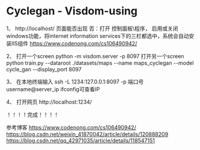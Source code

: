 # Cyclegan -    Visdom-using
1、
http://localhost/ 页面能否出现
否：打开 控制面板\程序， 启用或关闭windows功能，将internet information services下的三栏都选中，系统会自动安装IIS组件
https://www.codenong.com/cs106490942/

2、
打开一个screen  python -m visdom.server -p 8097
打开另一个screen python train.py --dataroot ./datasets/maps --name maps_cyclegan --model cycle_gan --display_port 8097


3、
在本地终端输入  ssh -L 1234:127.0.0.1:8097 -p 端口号 username@server_ip
ifconfig可查看IP

4、
打开网页   http://localhost:1234/   

！！！！完成！！！！

参考博客
https://www.codenong.com/cs106490942/
https://blog.csdn.net/weixin_41870042/article/details/120888209
https://blog.csdn.net/qq_42971035/article/details/118547151
